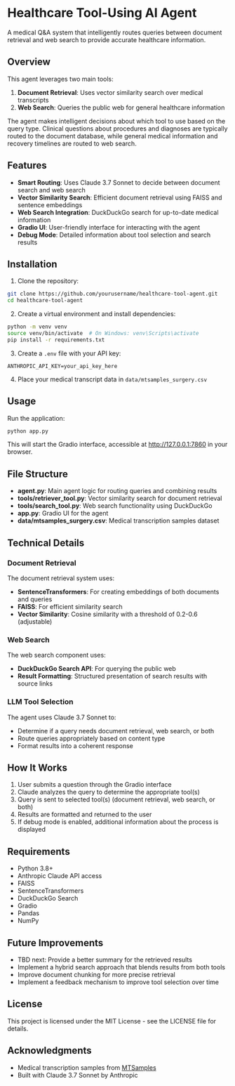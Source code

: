 # Healthcare Tool-Using AI Agent

A medical Q&A system that intelligently routes queries between document retrieval and web search to provide accurate healthcare information.

## Overview

This agent leverages two main tools:
1. **Document Retrieval**: Uses vector similarity search over medical transcripts
2. **Web Search**: Queries the public web for general healthcare information

The agent makes intelligent decisions about which tool to use based on the query type. Clinical questions about procedures and diagnoses are typically routed to the document database, while general medical information and recovery timelines are routed to web search.

## Features

- **Smart Routing**: Uses Claude 3.7 Sonnet to decide between document search and web search
- **Vector Similarity Search**: Efficient document retrieval using FAISS and sentence embeddings
- **Web Search Integration**: DuckDuckGo search for up-to-date medical information
- **Gradio UI**: User-friendly interface for interacting with the agent
- **Debug Mode**: Detailed information about tool selection and search results

## Installation

1. Clone the repository:
```bash
git clone https://github.com/yourusername/healthcare-tool-agent.git
cd healthcare-tool-agent
```

2. Create a virtual environment and install dependencies:
```bash
python -m venv venv
source venv/bin/activate  # On Windows: venv\Scripts\activate
pip install -r requirements.txt
```

3. Create a `.env` file with your API key:
```
ANTHROPIC_API_KEY=your_api_key_here
```

4. Place your medical transcript data in `data/mtsamples_surgery.csv`

## Usage

Run the application:
```bash
python app.py
```

This will start the Gradio interface, accessible at http://127.0.0.1:7860 in your browser.

## File Structure

- **agent.py**: Main agent logic for routing queries and combining results
- **tools/retriever_tool.py**: Vector similarity search for document retrieval
- **tools/search_tool.py**: Web search functionality using DuckDuckGo
- **app.py**: Gradio UI for the agent
- **data/mtsamples_surgery.csv**: Medical transcription samples dataset

## Technical Details

### Document Retrieval

The document retrieval system uses:
- **SentenceTransformers**: For creating embeddings of both documents and queries
- **FAISS**: For efficient similarity search
- **Vector Similarity**: Cosine similarity with a threshold of 0.2-0.6 (adjustable)

### Web Search

The web search component uses:
- **DuckDuckGo Search API**: For querying the public web
- **Result Formatting**: Structured presentation of search results with source links

### LLM Tool Selection

The agent uses Claude 3.7 Sonnet to:
- Determine if a query needs document retrieval, web search, or both
- Route queries appropriately based on content type
- Format results into a coherent response

## How It Works

1. User submits a question through the Gradio interface
2. Claude analyzes the query to determine the appropriate tool(s)
3. Query is sent to selected tool(s) (document retrieval, web search, or both)
4. Results are formatted and returned to the user
5. If debug mode is enabled, additional information about the process is displayed

## Requirements

- Python 3.8+
- Anthropic Claude API access
- FAISS
- SentenceTransformers
- DuckDuckGo Search
- Gradio
- Pandas
- NumPy

## Future Improvements

- TBD next: Provide a better summary for the retrieved results
- Implement a hybrid search approach that blends results from both tools
- Improve document chunking for more precise retrieval
- Implement a feedback mechanism to improve tool selection over time

## License

This project is licensed under the MIT License - see the LICENSE file for details.

## Acknowledgments

- Medical transcription samples from [MTSamples](https://www.mtsamples.com/)
- Built with Claude 3.7 Sonnet by Anthropic